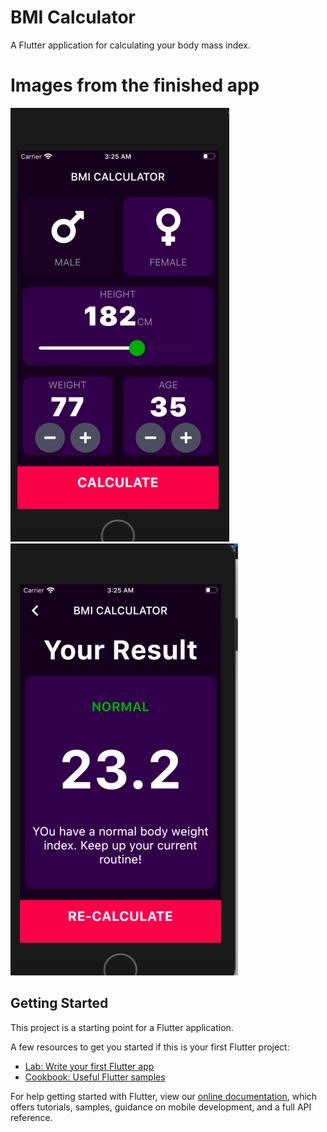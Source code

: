 # BMI Calculator

A Flutter application for calculating your body mass index.

# Images from the finished app
![Data Input Page](https://github.com/Joycechidi/bmi_calculator/blob/master/images/Input_page.png)
![Result Page](https://github.com/Joycechidi/bmi_calculator/blob/master/images/result_page.png)

## Getting Started

This project is a starting point for a Flutter application.

A few resources to get you started if this is your first Flutter project:

- [Lab: Write your first Flutter app](https://flutter.dev/docs/get-started/codelab)
- [Cookbook: Useful Flutter samples](https://flutter.dev/docs/cookbook)

For help getting started with Flutter, view our
[online documentation](https://flutter.dev/docs), which offers tutorials,
samples, guidance on mobile development, and a full API reference.
